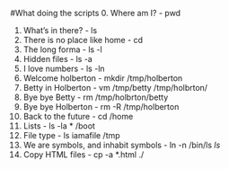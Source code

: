 #What doing the scripts
0. Where am I? - pwd
1. What’s in there? - ls
2. There is no place like home - cd
3. The long forma - ls -l
4. Hidden files - ls -a
5. I love numbers - ls -ln
6. Welcome holberton - mkdir /tmp/holberton
7. Betty in Holberton - vm /tmp/betty /tmp/holbrton/
8. Bye bye Betty - rm /tmp/holbrton/betty
9. Bye bye Holberton - rm -R /tmp/holberton
10. Back to the future - cd /home
11. Lists - ls -la * /boot
12. File type - ls iamafile /tmp
13. We are symbols, and inhabit symbols - ln -n /bin/ls _ls_
14. Copy HTML files - cp -a *.html ./
